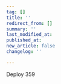 ```yaml
---
tag: []
title: ''
redirect_from: []
summary: ''
last_modified_at: 
published_at: 
new_article: false
changelog: ''

---
```

Deploy 359